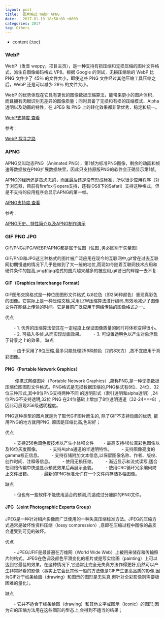 ```yaml
---
layout: post
title:  图片格式 WebP APNG
date:   2017-01-10 18:58:00 +0800
categories: 2017
tag: Others
---
```


- content
{:toc}

### WebP

WebP（发音 weppy，项目主页），是一种支持有损压缩和无损压缩的图片文件格式，派生自图像编码格式 VP8。根据 Google 的测试，无损压缩后的 WebP 比 PNG 文件少了 45％ 的文件大小，即使这些 PNG 文件经过其他压缩工具压缩之后，WebP 还是可以减少 28％ 的文件大小。

WebP 的优势体现在它具有更优的图像数据压缩算法，能带来更小的图片体积，而且拥有肉眼识别无差异的图像质量；同时具备了无损和有损的压缩模式、Alpha 透明以及动画的特性，在 JPEG 和 PNG 上的转化效果都非常优秀、稳定和统一。

[WebP支持度 查看](http://caniuse.com/#search=webp)

参考：

[WebP 探寻之路](https://isux.tencent.com/introduction-of-webp.html)

### APNG

APNG又叫动态PNG（Animated PNG），第1帧为标准PNG图像，剩余的动画和帧速等数据放在PNG扩展数据块里，因此只支持原版PNG的软件会正确显示第1帧。

APNG的经历还是蛮忐忑的，而且最后还是没有形成标准，所以很少应用程序（对于浏览器，目前有firefox与opera支持，还有IOS8下的Safari）支持这种格式，但是不支持的应用程序会显示APNG的第一帧。

[APNG支持度 查看](http://caniuse.com/#search=apng)

参考：

[APNG历史、特性简介以及APNG制作演示](http://www.zhangxinxu.com/wordpress/2014/09/apng-history-character-maker-editor/)

### GIF PNG  JPG

GIF/PNG/JPG/WEBP/APNG都是属于位图（位图 ,务必区别于矢量图）

GIF/PNG和JPG这三种格式的图片被广泛应用在现今的互联网中,gif曾在过去互联网初期慢速的情况下几乎是做到了大一统的地位,而现如今随着互联网技术应用和硬件条件的提高,png和jpg格式的图片越来越多的被应用,gif昔日的辉煌一去不复.

####  GIF（Graphics Interchange Format）

GIF图形交换格式是一种位图图形文件格式,以8位色（即256种颜色）重现真彩色的图像。它实际上是一种压缩文档,采用LZW压缩算法进行编码,有效地减少了图像文件在网络上传输的时间。它是目前广泛应用于网络传输的图像格式之一。

优点

　　- 1. 优秀的压缩算法使其在一定程度上保证图像质量的同时将体积变得很小。
　　- 2. 可插入多帧,从而实现动画效果。
　　- 3. 可设置透明色以产生对象浮现于背景之上的效果。
缺点

　　- 由于采用了8位压缩,最多只能处理256种颜色（2的8次方）,故不宜应用于真彩图像。

#### PNG（Portable Network Graphics）
　　
便携式网络图片（Portable Network Graphics）,简称PNG,是一种无损数据压缩位图图形文件格式。PNG格式是无损数据压缩的,PNG格式有8位、24位、32位三种形式,其中8位PNG支持两种不同 的透明形式（索引透明和alpha透明）,24位PNG不支持透明,32位 PNG 在24位基础上增加了8位透明通道（32-24===8）,因此可展现256级透明程度。

PNG这种类型的图片就是为了取代GIF图片而生的, 除了GIF不支持动画的优势, 能用PNG的地方就用PNG, 原因是压缩比高,色彩好；

优点

　　- 支持256色调色板技术以产生小体积文件
　　- 最高支持48位真彩色图像以及16位灰度图像。
　　- 支持Alpha通道的半透明特性。
　　- 支持图像亮度的gamma校正信息。
　　- 支持存储附加文本信息,以保留图像名称、作者、版权、创作时间、注释等信息。
　　- 使用无损压缩。
　　- 渐近显示和流式读写,适合在网络传输中快速显示预览效果后再展示全貌。
　　- 使用CRC循环冗余编码防止文件出错。
　　- 最新的PNG标准允许在一个文件内存储多幅图像。

缺点

　　- 但也有一些软件不能使用适合的预测,而造成过分臃肿的PNG文件。

#### JPG（Joint Photographic Experts Group）

JPEG是一种针对相片影像而广泛使用的一种失真压缩标准方法。JPEG的压缩方式通常是破坏性资料压缩（lossy compression）,意即在压缩过程中图像的品质会遭受到可见的破坏。

优点

　　- JPEG/JFIF是最普遍在万维网（World Wide Web）上被用来储存和传输照片的格式。JPEG在色调及颜色平滑变化的相片或是写实绘画（painting）上可以达到它最佳的效果。在这种情况下,它通常比完全无失真方法作得更好,仍然可以产生非常好看的影像（事实上它会比其他一般的方法像是GIF产生更高品质的影像,因为GIF对于线条绘画（drawing）和图示的图形是无失真,但针对全彩影像则需要极困难的量化）。

缺点

　　- 它并不适合于线条绘图（drawing）和其他文字或图示（iconic）的图形,因为它的压缩方法用在这些图形的型态上,会得到不适当的结果；